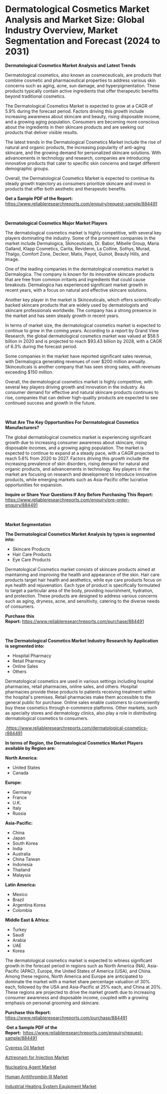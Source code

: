 <p><h1>Dermatological Cosmetics Market Analysis and Market Size: Global Industry Overview, Market Segmentation and Forecast (2024 to 2031)</h1></p><p><strong>Dermatological Cosmetics Market Analysis and Latest Trends</strong></p>
<p><p>Dermatological cosmetics, also known as cosmeceuticals, are products that combine cosmetic and pharmaceutical properties to address various skin concerns such as aging, acne, sun damage, and hyperpigmentation. These products typically contain active ingredients that offer therapeutic benefits beyond traditional cosmetics.</p><p>The Dermatological Cosmetics Market is expected to grow at a CAGR of 5.9% during the forecast period. Factors driving this growth include increasing awareness about skincare and beauty, rising disposable income, and a growing aging population. Consumers are becoming more conscious about the ingredients in their skincare products and are seeking out products that deliver visible results.</p><p>The latest trends in the Dermatological Cosmetics Market include the rise of natural and organic products, the increasing popularity of anti-aging skincare, and the growing demand for personalized skincare solutions. With advancements in technology and research, companies are introducing innovative products that cater to specific skin concerns and target different demographic groups.</p><p>Overall, the Dermatological Cosmetics Market is expected to continue its steady growth trajectory as consumers prioritize skincare and invest in products that offer both aesthetic and therapeutic benefits.</p></p>
<p><strong>Get a Sample PDF of the Report:&nbsp;</strong> <a href="https://www.reliableresearchreports.com/enquiry/request-sample/884491">https://www.reliableresearchreports.com/enquiry/request-sample/884491</a></p>
<p>&nbsp;</p>
<p><strong>Dermatological Cosmetics Major Market Players</strong></p>
<p><p>The dermatological cosmetics market is highly competitive, with several key players dominating the industry. Some of the prominent companies in the market include Dermalogica, Skinceuticals, Dr. Babor, Mibelle Group, Maria Galland, Klapp Cosmetics, Carita, Reviderm, La Colline, Sothys, Murad, Thalgo, Comfort Zone, Decleor, Matis, Payot, Guinot, Beauty Hills, and Image.</p><p>One of the leading companies in the dermatological cosmetics market is Dermalogica. The company is known for its innovative skincare products that are free from common irritants and ingredients that could cause breakouts. Dermalogica has experienced significant market growth in recent years, with a focus on natural and effective skincare solutions.</p><p>Another key player in the market is Skinceuticals, which offers scientifically-backed skincare products that are widely used by dermatologists and skincare professionals worldwide. The company has a strong presence in the market and has seen steady growth in recent years.</p><p>In terms of market size, the dermatological cosmetics market is expected to continue to grow in the coming years. According to a report by Grand View Research, the global dermatological cosmetics market was valued at $58.5 billion in 2020 and is projected to reach $93.43 billion by 2028, with a CAGR of 6.3% during the forecast period.</p><p>Some companies in the market have reported significant sales revenue, with Dermalogica generating revenues of over $200 million annually. Skinceuticals is another company that has seen strong sales, with revenues exceeding $150 million.</p><p>Overall, the dermatological cosmetics market is highly competitive, with several key players driving growth and innovation in the industry. As consumer demand for effective and natural skincare products continues to rise, companies that can deliver high-quality products are expected to see continued success and growth in the future.</p></p>
<p>&nbsp;</p>
<p><strong>What Are The Key Opportunities For Dermatological Cosmetics Manufacturers?</strong></p>
<p><p>The global dermatological cosmetics market is experiencing significant growth due to increasing consumer awareness about skincare, rising disposable incomes, and a growing aging population. The market is expected to continue to expand at a steady pace, with a CAGR projected to reach 5.6% from 2020 to 2027. Factors driving this growth include the increasing prevalence of skin disorders, rising demand for natural and organic products, and advancements in technology. Key players in the market are focusing on research and development to introduce innovative products, while emerging markets such as Asia-Pacific offer lucrative opportunities for expansion.</p></p>
<p><strong>Inquire or Share Your Questions If Any Before Purchasing This Report:</strong> <a href="https://www.reliableresearchreports.com/enquiry/pre-order-enquiry/884491">https://www.reliableresearchreports.com/enquiry/pre-order-enquiry/884491</a></p>
<p>&nbsp;</p>
<p><strong>Market Segmentation</strong></p>
<p><strong>The Dermatological Cosmetics Market Analysis by types is segmented into:</strong></p>
<p><ul><li>Skincare Products</li><li>Hair Care Products</li><li>Eye Care Products</li></ul></p>
<p><p>Dermatological Cosmetics market consists of skincare products aimed at maintaining and improving the health and appearance of the skin. Hair care products target hair health and aesthetics, while eye care products focus on eye health and rejuvenation. Each type of product is specifically formulated to target a particular area of the body, providing nourishment, hydration, and protection. These products are designed to address various concerns such as aging, dryness, acne, and sensitivity, catering to the diverse needs of consumers.</p></p>
<p><strong>Purchase this Report:&nbsp;</strong><a href="https://www.reliableresearchreports.com/purchase/884491">https://www.reliableresearchreports.com/purchase/884491</a></p>
<p>&nbsp;</p>
<p><strong>The Dermatological Cosmetics Market Industry Research by Application is segmented into:</strong></p>
<p><ul><li>Hospital Pharmacy</li><li>Retail Pharmacy</li><li>Online Sales</li><li>Others</li></ul></p>
<p><p>Dermatological cosmetics are used in various settings including hospital pharmacies, retail pharmacies, online sales, and others. Hospital pharmacies provide these products to patients receiving treatment within the hospital's premises. Retail pharmacies make them accessible to the general public for purchase. Online sales enable customers to conveniently buy these cosmetics through e-commerce platforms. Other markets, such as specialty stores and dermatology clinics, also play a role in distributing dermatological cosmetics to consumers.</p></p>
<p><a href="https://www.reliableresearchreports.com/dermatological-cosmetics-r884491">&nbsp;https://www.reliableresearchreports.com/dermatological-cosmetics-r884491</a></p>
<p><strong>In terms of Region, the Dermatological Cosmetics Market Players available by Region are:</strong></p>
<p>
    <p> <strong> North America: </strong>
        <ul>
            <li>United States</li>
            <li>Canada</li>
        </ul>
        </p> 
    <p> <strong> Europe: </strong>
        <ul>
            <li>Germany</li>
            <li>France</li>
            <li>U.K.</li>
            <li>Italy</li>
            <li>Russia</li>
        </ul>
        </p> 
    <p> <strong> Asia-Pacific: </strong>
        <ul>
            <li>China</li>
            <li>Japan</li>
            <li>South Korea</li>
            <li>India</li>
            <li>Australia</li>
            <li>China Taiwan</li>
            <li>Indonesia</li>
            <li>Thailand</li>
            <li>Malaysia</li>
        </ul>
        </p> 
    <p> <strong> Latin America: </strong>
        <ul>
            <li>Mexico</li>
            <li>Brazil</li>
            <li>Argentina Korea</li>
            <li>Colombia</li>
        </ul>
        </p> 
    <p> <strong> Middle East & Africa: </strong>
        <ul>
            <li>Turkey</li>
            <li>Saudi</li>
            <li>Arabia</li>
            <li>UAE</li>
            <li>Korea</li>
        </ul>
    </p>
    </p>
<p><p>The dermatological cosmetics market is expected to witness significant growth in the forecast period in regions such as North America (NA), Asia-Pacific (APAC), Europe, the United States of America (USA), and China. Among these regions, North America and Europe are anticipated to dominate the market with a market share percentage valuation of 30% each, followed by the USA and Asia-Pacific at 25% each, and China at 20%. These regions are projected to drive the market growth due to increasing consumer awareness and disposable income, coupled with a growing emphasis on personal grooming and skincare.</p></p>
<p><strong>Purchase this Report: </strong><a href="https://www.reliableresearchreports.com/purchase/884491">https://www.reliableresearchreports.com/purchase/884491</a></p>
<p>&nbsp;<strong>Get a Sample PDF of the Report:&nbsp;&nbsp;</strong><a href="https://www.reliableresearchreports.com/enquiry/request-sample/884491">https://www.reliableresearchreports.com/enquiry/request-sample/884491</a></p>
<p><strong></strong></p>
<p><p><a href="https://github.com/JordyBecker/Market-Research-Report-List-1/blob/main/cypress-oil-market.md">Cypress Oil Market</a></p><p><a href="https://issuu.com/reportprime-2/docs/aztreonam-for-injection-market-size-2030.pptx">Aztreonam for Injection Market</a></p><p><a href="https://medium.com/@rebecca.smith5467/emerging-trends-in-nucleating-agent-market-global-outlook-and-future-prospects-from-2024-2031-e701607f6df1">Nucleating Agent Market</a></p><p><a href="https://issuu.com/reportprime-2/docs/human-antithrombin-iii-market-size-2030.pptx">Human Antithrombin III Market</a></p><p><a href="https://github.com/jadenRaynor/Market-Research-Report-List-1/blob/main/industrial-heating-system-equipment-market.md">Industrial Heating System Equipment Market</a></p></p>